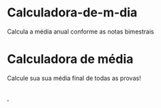 # Calculadora-de-m-dia
Calcula a média anual conforme as notas bimestrais
<html>
<head>
<title> Treinando</title>


<body>
  <div class="container">
    <h1 class="page-title">
      Calculadora de média</h1>
    <p class="page-subtitle">
      Calcule sua sua média final de todas as provas!
    </p>
   <h2 id="valorConvertido"></h2>
  </div>
 
  <a href="https://github.com/Paulina-AxxTec" target="_blank">
    <img src="https://avatars.githubusercontent.com/u/69440895?s=400&u=f55990b981f9a90bbc8f496618e673ffb22cdbe0&v=4" alt="" class="alextec-logo">
    <a href="https://www.linkedin.com/in/paulina-moreno-5692627a/" target="_blank">
    <img src="https://cdn.jsdelivr.net/gh/devicons/devicon/icons/linkedin/linkedin-original.svg" alt="" class="linkedin-logo"> 
 
  <script type="text/javascript">
    console.log("Bem-vindo, " + nome + "!");
    console.log("Sua nota final é " + notaFinal);
  </script>
</body>
  </head>
</html>
